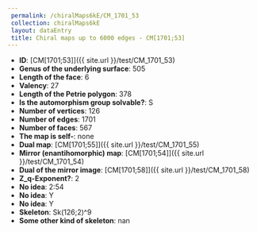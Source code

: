 ```yaml
--- 
 permalink: /chiralMaps6kE/CM_1701_53 
 collection: chiralMaps6kE
 layout: dataEntry
 title: Chiral maps up to 6000 edges - CM[1701;53]
---
```


- **ID**: [CM[1701;53]]({{ site.url }}/test/CM_1701_53)
- **Genus of the underlying surface**: 505
- **Length of the face**: 6
- **Valency**: 27
- **Length of the Petrie polygon**: 378
- **Is the automorphism group solvable?**: S
- **Number of vertices**: 126
- **Number of edges**: 1701
- **Number of faces**: 567
- **The map is self-**: none
- **Dual map**: [CM[1701;55]]({{ site.url }}/test/CM_1701_55)
- **Mirror (enantihomorphic) map**: [CM[1701;54]]({{ site.url }}/test/CM_1701_54)
- **Dual of the mirror image**: [CM[1701;58]]({{ site.url }}/test/CM_1701_58)
- **Z_q-Exponent?**: 2
- **No idea**:  2:54
- **No idea**: Y
- **No idea**: Y
- **Skeleton**: Sk(126;2)^9
- **Some other kind of skeleton**: nan
